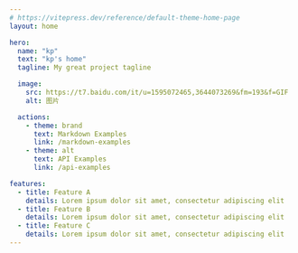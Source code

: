 ```yaml
---
# https://vitepress.dev/reference/default-theme-home-page
layout: home

hero:
  name: "kp"
  text: "kp's home"
  tagline: My great project tagline

  image:
    src: https://t7.baidu.com/it/u=1595072465,3644073269&fm=193&f=GIF
    alt: 图片

  actions:
    - theme: brand
      text: Markdown Examples
      link: /markdown-examples
    - theme: alt
      text: API Examples
      link: /api-examples

features:
  - title: Feature A
    details: Lorem ipsum dolor sit amet, consectetur adipiscing elit
  - title: Feature B
    details: Lorem ipsum dolor sit amet, consectetur adipiscing elit
  - title: Feature C
    details: Lorem ipsum dolor sit amet, consectetur adipiscing elit
---
```


